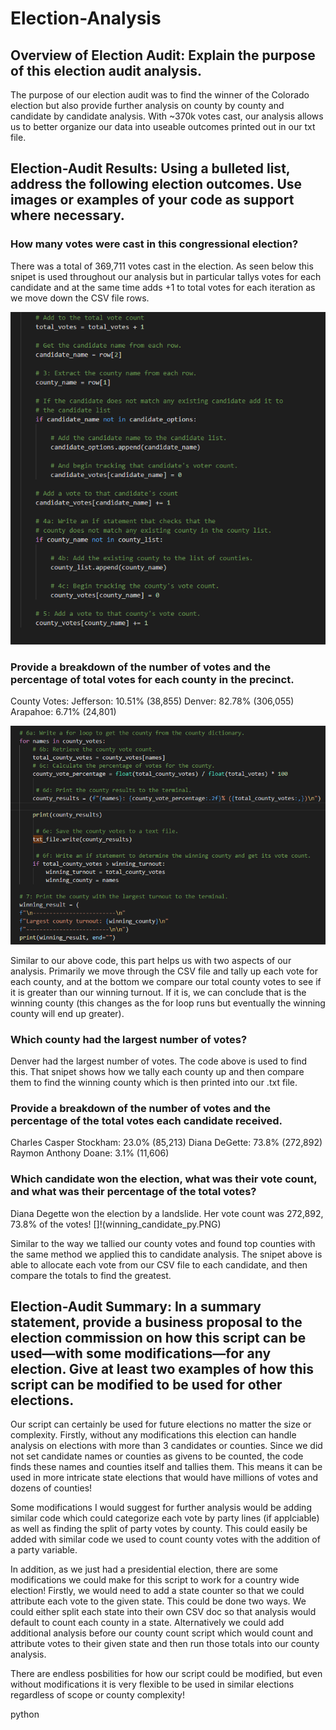 # Election-Analysis

## Overview of Election Audit: Explain the purpose of this election audit analysis.
The purpose of our election audit was to find the winner of the Colorado election but also provide further analysis on county by county and candidate by candidate analysis. With ~370k votes cast, our analysis allows us to better organize our data into useable outcomes printed out in our txt file. 

## Election-Audit Results: Using a bulleted list, address the following election outcomes. Use images or examples of your code as support where necessary.

### How many votes were cast in this congressional election?
There was a total of 369,711 votes cast in the election. As seen below this snipet is used throughout our analysis but in particular tallys votes for each candidate and at the same time adds +1 to total votes for each iteration as we move down the CSV file rows. 

![](total_votes.PNG)

### Provide a breakdown of the number of votes and the percentage of total votes for each county in the precinct.
County Votes:
Jefferson: 10.51% (38,855)
Denver: 82.78% (306,055)
Arapahoe: 6.71% (24,801)

![](county_votes_py.PNG) 

Similar to our above code, this part helps us with two aspects of our analysis. Primarily we move through the CSV file and tally up each vote for each county, and at the bottom we compare our total county votes to see if it is greater than our winning turnout. If it is, we can conclude that is the winning county (this changes as the for loop runs but eventually the winning county will end up greater).
### Which county had the largest number of votes?
Denver had the largest number of votes. The code above is used to find this. That snipet shows how we tally each county up and then compare them to find the winning county which is then printed into our .txt file. 

### Provide a breakdown of the number of votes and the percentage of the total votes each candidate received.
Charles Casper Stockham: 23.0% (85,213)
Diana DeGette: 73.8% (272,892)
Raymon Anthony Doane: 3.1% (11,606)

### Which candidate won the election, what was their vote count, and what was their percentage of the total votes?
Diana Degette won the election by a landslide. Her vote count was 272,892, 73.8% of the votes! 
[]!(winning_candidate_py.PNG)

Similar to the way we tallied our county votes and found top counties with the same method we applied this to candidate analysis. The snipet above is able to allocate each vote from our CSV file to each candidate, and then compare the totals to find the greatest.

## Election-Audit Summary: In a summary statement, provide a business proposal to the election commission on how this script can be used—with some modifications—for any election. Give at least two examples of how this script can be modified to be used for other elections.

Our script can certainly be used for future elections no matter the size or complexity. Firstly, without any modifications this election can handle analysis on elections with more than 3 candidates or counties. Since we did not set candidate names or counties as givens to be counted, the code finds these names and counties itself and tallies them. This means it can be used in more intricate state elections that would have millions of votes and dozens of counties! 

Some modifications I would suggest for further analysis would be adding similar code which could categorize each vote by party lines (if applciable) as well as finding the split of party votes by county. This could easily be added with similar code we used to count county votes with the addition of a party variable. 

In addition, as we just had a presidential election, there are some modifications we could make for this script to work for a country wide election! Firstly, we would need to add a state counter so that we could attribute each vote to the given state. This could be done two ways. We could either split each state into their own CSV doc so that analysis would default to count each county in a state. Alternatively we could add additional analysis before our county count script which would count and attribute votes to their given state and then run those totals into our county analysis. 

There are endless posbilities for how our script could be modified, but even without modifications it is very flexible to be used in similar elections regardless of scope or county complexity!







python
